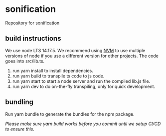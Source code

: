 # sonification
Repository for sonification
## build instructions
We use node LTS 14.17.5. We recommend using [NVM](https://github.com/nvm-sh/nvm) to use multiple versions of node if you use a different version for other projects. The code goes into src/lib.ts.
1. run yarn install to install dependencies.
2. run yarn build to transpile ts code to js code.
3. run yarn start to start a node server and run the compiled lib.js file.
4. run yarn dev to do on-the-fly transpiling, only for quick development.

## bundling

Run yarn bundle to generate the bundles for the npm package.

*Please make sure yarn build works before you commit until we setup CI/CD to ensure this.*